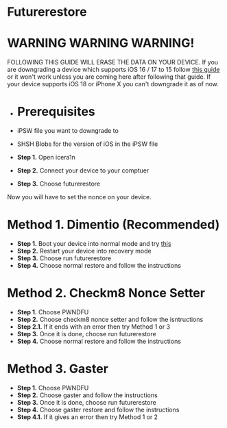 # Futurerestore
# 

# WARNING WARNING WARNING!
FOLLOWING THIS GUIDE WILL ERASE THE DATA ON YOUR DEVICE. If you are downgrading a device which supports iOS 16 / 17 to 15 follow [this guide](https://github.com/hiylx/icera1n/blob/main/Guides/activation.md) or it won't work unless you are coming here after following that guide. If your device supports iOS 18 or iPhone X you can't downgrade it as of now.

- # Prerequisites
- iPSW file you want to downgrade to
- SHSH Blobs for the version of iOS in the iPSW file

- **Step 1.** Open icera1n
- **Step 2.** Connect your device to your comptuer
- **Step 3.** Choose futurerestore

Now you will have to set the nonce on your device.


 # Method 1. Dimentio (Recommended)
 - **Step 1.** Boot your device into normal mode and try [this](https://github.com/hiylx/icera1n/blob/main/Guides/dimentio.md)
 - **Step 2.** Restart your device into recovery mode
 - **Step 3.** Choose run futurerestore
 - **Step 4.** Choose normal restore and follow the instructions

# Method 2. Checkm8 Nonce Setter
 - **Step 1.** Choose PWNDFU
 - **Step 2.** Choose checkm8 nonce setter and follow the isntructions
 - **Step 2.1.** If it ends with an error then try Method 1 or 3
 - **Step 3.** Once it is done, choose run futurerestore
 - **Step 4.** Choose normal restore and follow the instructions

 # Method 3. Gaster
 - **Step 1.** Choose PWNDFU
 - **Step 2.** Choose gaster and follow the instructions
 - **Step 3.** Once it is done, choose run futurerestore
 - **Step 4.** Choose gaster restore and follow the instructions
 - **Step 4.1.** If it gives an error then try Method 1 or 2
